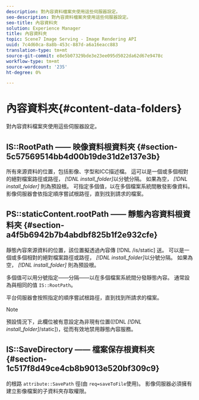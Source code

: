 ```yaml
---
description: 對內容資料檔案夾使用這些伺服器設定。
seo-description: 對內容資料檔案夾使用這些伺服器設定。
seo-title: 內容資料夾
solution: Experience Manager
title: 內容資料夾
topic: Scene7 Image Serving - Image Rendering API
uuid: 7c4d60ca-8a8b-453c-887d-a6a16eacc883
translation-type: tm+mt
source-git-commit: e8e5b07329bde3e23ee095d5022da62d67e9478c
workflow-type: tm+mt
source-wordcount: '235'
ht-degree: 0%

---
```



# 內容資料夾{#content-data-folders}

對內容資料檔案夾使用這些伺服器設定。

## IS::RootPath —— 映像資料根資料夾 {#section-5c57569514bb4d00b19de31d2e137e3b}

所有來源資料的位置，包括影像、字型和ICC描述檔。 這可以是一個或多個相對的絕對檔案路徑或路徑， *[!DNL install_folder]*&#x200B;以分號分隔。 如果為空， *[!DNL install_folder]* 則為預設根。 可指定多個值，以在多個檔案系統間散發影像資料。 影像伺服器會依指定順序嘗試根路徑，直到找到請求的檔案。

## PS::staticContent.rootPath —— 靜態內容資料根資料夾 {#section-a4f5b6942b7b4abdbf825b1f2e932cfe}

靜態內容來源資料的位置，該位置擬透過內容傳 [!DNL /is/static] 送。 可以是一個或多個相對的絕對檔案路徑或路徑， *[!DNL install_folder]*&#x200B;以分號分隔。 如果為空， *[!DNL install_folder]* 則為預設根。

多個值可以用分號指定——分隔——以在多個檔案系統間分發靜態內容。 通常設為與相同的值 `IS::RootPath`。

平台伺服器會按照指定的順序嘗試根路徑，直到找到所請求的檔案。

>[!NOTE]
>
>預設情況下，此欄位被有意設定為非現有位置([!DNL *[!DNL install_folder]*/static])，從而有效地禁用靜態內容服務。

## IS::SaveDirectory —— 檔案保存根資料夾 {#section-1c517f8d49ce4cb8b9013e520bf309c9}

的根路 `attribute::SavePath` 徑(由 `req=saveToFile`使用)。 影像伺服器必須擁有建立影像檔案的子資料夾存取權限。
